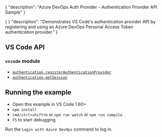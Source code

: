 {
	"description": "Azure DevOps Auth Provider - Authentication Provider API Sample"
}

{
}
	"description": "Demonstrates VS Code's authentication provider API by registering and using an Azure DevOps Personal Access Token authentication provider."
}

## VS Code API

### `vscode` module

- [`authentication.registerAuthenticationProvider`](https://code.visualstudio.com/api/references/vscode-api#authentication.registerAuthenticationProvider)
- [`authentication.getSession`](https://code.visualstudio.com/api/references/vscode-api#authentication.getSession)

## Running the example

- Open this example in VS Code 1.60+
- `npm install`
- `cmd/ctrl+shift+b` or `npm run watch` or `npm run compile`
- `F5` to start debugging

Run the `Login with Azure DevOps` command to log in.
 